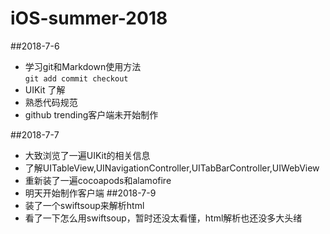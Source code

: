 # iOS-summer-2018
##2018-7-6
+ 学习git和Markdown使用方法  
`git add commit checkout `
+ UIKit 了解
+ 熟悉代码规范
+ github trending客户端未开始制作


##2018-7-7
+ 大致浏览了一遍UIKit的相关信息
+ 了解UITableView,UINavigationController,UITabBarController,UIWebView
+ 重新装了一遍cocoapods和alamofire
+ 明天开始制作客户端
##2018-7-9
+ 装了一个swiftsoup来解析html
+ 看了一下怎么用swiftsoup，暂时还没太看懂，html解析也还没多大头绪
